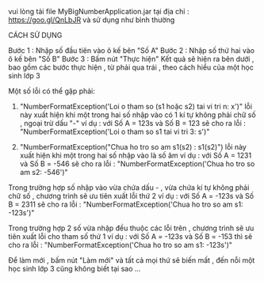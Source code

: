 vui lòng tải file MyBigNumberApplication.jar tại địa chỉ : https://goo.gl/QnLbJR và sử dụng như bình thường

CÁCH SỬ DỤNG

Bước 1 : Nhập số đầu tiên vào ô kế bên "Số A"
Bước 2 : Nhập số thứ hai vào ô kế bên "Số B"
Bước 3 : Bấm nút "Thực hiện"
Kết quả sẽ hiện ra bên dưới , bao gồm các bước thực hiện , từ phải qua trái , theo cách hiểu của một học sinh lớp 3

Một số lỗi có thể gặp phải: 

1. "NumberFormatException('Loi o tham so (s1 hoặc s2) tai vi tri n: x')"
lỗi này xuất hiện khi một trong hai số nhập vào có 1 kí tự không phải chữ số , ngoại trừ dấu "-"
ví dụ : 
với Số A = 123s và Số B = 123 sẽ cho ra lỗi : "NumberFormatException('Loi o tham so s1 tai vi tri 3: s')"

2. "NumberFormatException("Chua ho tro so am s1(s2) : s1(s2)")
lỗi này xuất hiện khi một trong hai số nhập vào là số âm
ví dụ :
với Số A = 1231 và Số B = -546 sẽ cho ra lỗi : "NumberFormatException('Chua ho tro so am s2: -546')"

Trong trường hợp số nhập vào vừa chứa dấu - , vừa chứa kí tự không phải chữ số , chương trình sẽ ưu tiên xuất lỗi thứ 2
ví dụ : 
với Số A = -123s và Số B = 2311 sẽ cho ra lỗi : "NumberFormatException('Chua ho tro so am s1: -123s')"

Trong trường hợp 2 số vừa nhập đều thuộc các lỗi trên , chương trình sẽ ưu tiên xuất lỗi cho tham số thứ 1
ví dụ :
với Số A = -123s và Số B = -153 thì sẽ cho ra lỗi : "NumberFormatException('Chua ho tro so am s1: -123s')"

Để làm mới , bấm nút "Làm mới" và tất cả mọi thứ sẽ biến mất , đến nỗi một học sinh lớp 3 cũng không biết tại sao ...